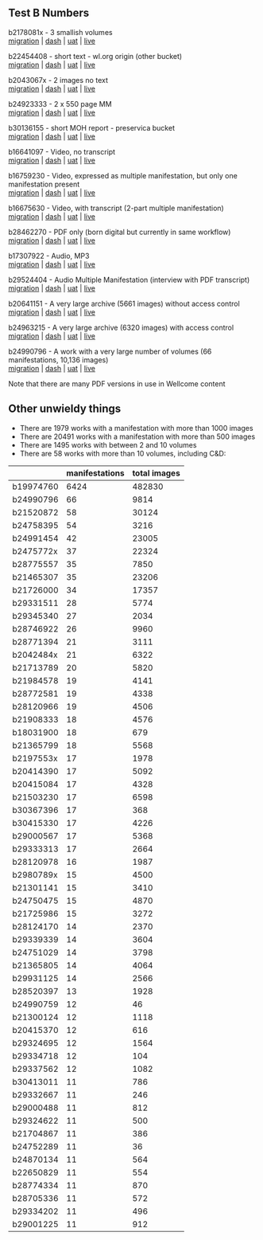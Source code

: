 ## Test B Numbers

b2178081x - 3 smallish volumes  
[migration](http://wt-havana:88/Dash/Migration/b2178081x) | [dash](http://wt-havana:88/Dash/Manifestation/b2178081x) | [uat](https://library-uat.wellcomelibrary.org/item/b2178081x) | [live](https://wellcomelibrary.org/item/b2178081x)

b22454408 - short text - wl.org origin (other bucket)  
[migration](http://wt-havana:88/Dash/Migration/b22454408) | [dash](http://wt-havana:88/Dash/Manifestation/b22454408) | [uat](https://library-uat.wellcomelibrary.org/item/b22454408) | [live](https://wellcomelibrary.org/item/b22454408)

b2043067x - 2 images no text  
[migration](http://wt-havana:88/Dash/Migration/b2043067x) | [dash](http://wt-havana:88/Dash/Manifestation/b2043067x) | [uat](https://library-uat.wellcomelibrary.org/item/b2043067x) | [live](https://wellcomelibrary.org/item/b2043067x)

b24923333 - 2 x 550 page MM  
[migration](http://wt-havana:88/Dash/Migration/b24923333) | [dash](http://wt-havana:88/Dash/Manifestation/b24923333) | [uat](https://library-uat.wellcomelibrary.org/item/b24923333) | [live](https://wellcomelibrary.org/item/b24923333)

b30136155 - short MOH report - preservica bucket  
[migration](http://wt-havana:88/Dash/Migration/b30136155) | [dash](http://wt-havana:88/Dash/Manifestation/b30136155) | [uat](https://library-uat.wellcomelibrary.org/item/b30136155) | [live](https://wellcomelibrary.org/item/b30136155)

b16641097 - Video, no transcript  
[migration](http://wt-havana:88/Dash/Migration/b16641097) | [dash](http://wt-havana:88/Dash/Manifestation/b16641097) | [uat](https://library-uat.wellcomelibrary.org/item/b16641097) | [live](https://wellcomelibrary.org/item/b16641097)

b16759230 - Video, expressed as multiple manifestation, but only one manifestation present  
[migration](http://wt-havana:88/Dash/Migration/b16759230) | [dash](http://wt-havana:88/Dash/Manifestation/b16759230) | [uat](https://library-uat.wellcomelibrary.org/item/b16759230) | [live](https://wellcomelibrary.org/item/b16759230)

b16675630 - Video, with transcript (2-part multiple manifestation)  
[migration](http://wt-havana:88/Dash/Migration/b16675630) | [dash](http://wt-havana:88/Dash/Manifestation/b16675630) | [uat](https://library-uat.wellcomelibrary.org/item/b16675630) | [live](https://wellcomelibrary.org/item/b16675630)

b28462270 - PDF only (born digital but currently in same workflow)  
[migration](http://wt-havana:88/Dash/Migration/b28462270) | [dash](http://wt-havana:88/Dash/Manifestation/b28462270) | [uat](https://library-uat.wellcomelibrary.org/item/b28462270) | [live](https://wellcomelibrary.org/item/b28462270)

b17307922 - Audio, MP3  
[migration](http://wt-havana:88/Dash/Migration/b17307922) | [dash](http://wt-havana:88/Dash/Manifestation/b17307922) | [uat](https://library-uat.wellcomelibrary.org/item/b17307922) | [live](https://wellcomelibrary.org/item/b17307922)

b29524404 - Audio Multiple Manifestation (interview with PDF transcript)  
[migration](http://wt-havana:88/Dash/Migration/b29524404) | [dash](http://wt-havana:88/Dash/Manifestation/b29524404) | [uat](https://library-uat.wellcomelibrary.org/item/b29524404) | [live](https://wellcomelibrary.org/item/b29524404)

b20641151 - A very large archive (5661 images) without access control  
[migration](http://wt-havana:88/Dash/Migration/b20641151) | [dash](http://wt-havana:88/Dash/Manifestation/b20641151) | [uat](https://library-uat.wellcomelibrary.org/item/b20641151) | [live](https://wellcomelibrary.org/item/b20641151)

b24963215 - A very large archive (6320 images) with access control  
[migration](http://wt-havana:88/Dash/Migration/b24963215) | [dash](http://wt-havana:88/Dash/Manifestation/b24963215) | [uat](https://library-uat.wellcomelibrary.org/item/b24963215) | [live](https://wellcomelibrary.org/item/b24963215)

b24990796 - A work with a very large number of volumes (66 manifestations, 10,136 images)  
[migration](http://wt-havana:88/Dash/Migration/b24990796) | [dash](http://wt-havana:88/Dash/Manifestation/b24990796) | [uat](https://library-uat.wellcomelibrary.org/item/b24990796) | [live](https://wellcomelibrary.org/item/b24990796)

Note that there are many PDF versions in use in Wellcome content

## Other unwieldy things

* There are 1979 works with a manifestation with more than 1000 images
* There are 20491 works with a manifestation with more than 500 images
* There are 1495 works with between 2 and 10 volumes
* There are 58 works with more than 10 volumes, including C&D:

| |	manifestations | total images |
|---|---|---|
| b19974760 | 6424   | 482830 |
| b24990796 | 66	 | 9814 |
| b21520872 | 58	 | 30124 |
| b24758395 | 54	 | 3216 |
| b24991454 | 42	 | 23005 |
| b2475772x | 37	 | 22324 |
| b28775557 | 35	 | 7850 |
| b21465307 | 35	 | 23206 |
| b21726000 | 34	 | 17357 |
| b29331511 | 28	 | 5774 |
| b29345340 | 27	 | 2034 |
| b28746922 | 26	 | 9960 |
| b28771394 | 21	 | 3111 |
| b2042484x | 21	 | 6322 |
| b21713789 | 20	 | 5820 |
| b21984578 | 19	 | 4141 |
| b28772581 | 19	 | 4338 |
| b28120966 | 19	 | 4506 |
| b21908333 | 18	 | 4576 |
| b18031900 | 18	 | 679 |
| b21365799 | 18	 | 5568 |
| b2197553x | 17	 | 1978 |
| b20414390 | 17	 | 5092 |
| b20415084 | 17	 | 4328 |
| b21503230 | 17	 | 6598 |
| b30367396 | 17	 | 368 |
| b30415330 | 17	 | 4226 |
| b29000567 | 17	 | 5368 |
| b29333313 | 17	 | 2664 |
| b28120978 | 16	 | 1987 |
| b2980789x | 15	 | 4500 |
| b21301141 | 15	 | 3410 |
| b24750475 | 15	 | 4870 |
| b21725986 | 15	 | 3272 |
| b28124170 | 14	 | 2370 |
| b29339339 | 14	 | 3604 |
| b24751029 | 14	 | 3798 |
| b21365805 | 14	 | 4064 |
| b29931125 | 14	 | 2566 |
| b28520397 | 13	 | 1928 |
| b24990759 | 12	 | 46 |
| b21300124 | 12	 | 1118 |
| b20415370 | 12	 | 616 |
| b29324695 | 12	 | 1564 |
| b29334718 | 12	 | 104 |
| b29337562 | 12	 | 1082 |
| b30413011 | 11	 | 786 |
| b29332667 | 11	 | 246 |
| b29000488 | 11	 | 812 |
| b29324622 | 11	 | 500 |
| b21704867 | 11	 | 386 |
| b24752289 | 11	 | 36 |
| b24870134 | 11	 | 564 |
| b22650829 | 11	 | 554 |
| b28774334 | 11	 | 870 |
| b28705336 | 11	 | 572 |
| b29334202 | 11	 | 496 |
| b29001225 | 11     | 912 |








